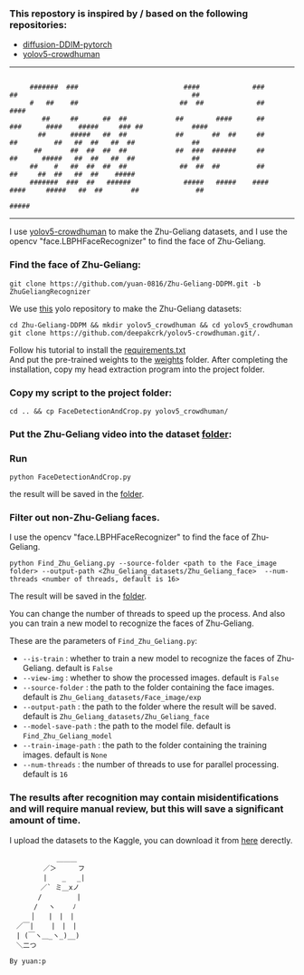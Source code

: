 ### This repostory is inspired by / based on the following repositories:
   - [diffusion-DDIM-pytorch](https://github.com/Alokia/diffusion-DDIM-pytorch)
   - [yolov5-crowdhuman](https://github.com/deepakcrk/yolov5-crowdhuman)

---
```

     #######  ###                          ####             ###       ##                                           ##
     #   ##    ##                         ##  ##             ##                                                   ####
        ##     ##      ##  ##            ##        ####      ##      ###      ####    #####     ### ##            ####
       ##      #####   ##  ##            ##       ##  ##     ##       ##         ##   ##  ##   ##  ##              ##
      ##       ##  ##  ##  ##            ##  ###  ######     ##       ##      #####   ##  ##   ##  ##              ##
     ##    #   ##  ##  ##  ##             ##  ##  ##         ##       ##     ##  ##   ##  ##    #####
     #######  ###  ##   ######             #####   #####    ####     ####     #####   ##  ##       ##              ##
                                                                                               #####
```

---
I use [yolov5-crowdhuman](https://github.com/deepakcrk/yolov5-crowdhuman) to make the Zhu-Geliang datasets, and I use the opencv "face.LBPHFaceRecognizer" to find the face of Zhu-Geliang. 

### Find the face of Zhu-Geliang:
```
git clone https://github.com/yuan-0816/Zhu-Geliang-DDPM.git -b ZhuGeliangRecognizer
```

We use [this](https://github.com/deepakcrk/yolov5-crowdhuman) yolo repository to make the Zhu-Geliang datasets:
```
cd Zhu-Geliang-DDPM && mkdir yolov5_crowdhuman && cd yolov5_crowdhuman
git clone https://github.com/deepakcrk/yolov5-crowdhuman.git/.
```
Follow his tutorial to install the [requirements.txt](https://github.com/deepakcrk/yolov5-crowdhuman/blob/master/requirements.txt)   
And put the pre-trained weights to the [weights](https://github.com/deepakcrk/yolov5-crowdhuman/tree/master/weights) folder.
After completing the installation, copy my head extraction program into the project folder.

### Copy my script to the project folder:
```
cd .. && cp FaceDetectionAndCrop.py yolov5_crowdhuman/
```

### Put the Zhu-Geliang video into the dataset [folder](https://github.com/yuan-0816/Zhu-Geliang-DDPM/tree/ZhuGeliangRecognizer/Zhu_Geliang_datasets/Zhu_Geliang_video):

### Run
```
python FaceDetectionAndCrop.py
```
the result will be saved in the [folder](https://github.com/yuan-0816/Zhu-Geliang-DDPM/tree/ZhuGeliangRecognizer/Zhu_Geliang_datasets/Face_image).

### Filter out non-Zhu-Geliang faces.
I use the opencv "face.LBPHFaceRecognizer" to find the face of Zhu-Geliang.
```
python Find_Zhu_Geliang.py --source-folder <path to the Face_image folder> --output-path <Zhu_Geliang_datasets/Zhu_Geliang_face>  --num-threads <number of threads, default is 16>
```
The result will be saved in the [folder](https://github.com/yuan-0816/Zhu-Geliang-DDPM/tree/ZhuGeliangRecognizer/Zhu_Geliang_datasets/Zhu_Geliang_face).

You can change the number of threads to speed up the process. And also you can train a new model to recognize the faces of Zhu-Geliang.

These are the parameters of ```Find_Zhu_Geliang.py```:
   - ```--is-train``` : whether to train a new model to recognize the faces of Zhu-Geliang. default is ```False```       
   - ```--view-img``` : whether to show the processed images. default is ```False```      
   - ```--source-folder``` : the path to the folder containing the face images. default is ```Zhu_Geliang_datasets/Face_image/exp```   
   - ```--output-path``` : the path to the folder where the result will be saved. default is ```Zhu_Geliang_datasets/Zhu_Geliang_face```   
   - ```--model-save-path``` : the path to the model file. default is ```Find_Zhu_Geliang_model```    
   - ```--train-image-path``` : the path to the folder containing the training images. default is ```None```   
   - ```--num-threads``` : the number of threads to use for parallel processing. default is ```16```   


### The results after recognition may contain misidentifications and will require manual review, but this will save a significant amount of time.

I upload the datasets to the Kaggle, you can download it from [here](https://www.kaggle.com/datasets/yuanyuan0816/zhugeliang-face) derectly.


```
　　    　　 ＿＿＿
　　　　　／＞　　  フ
　　　　　|  　_　 _|
　 　　　／` ミ＿xノ
　　 　 /　　　 　 |
　　　 /　 ヽ　　 ﾉ
　 　 │　　|　|　|
　／￣|　　 |　|　|
　| (￣ヽ＿_ヽ_)__)
　＼二つ

By yuan:p
```